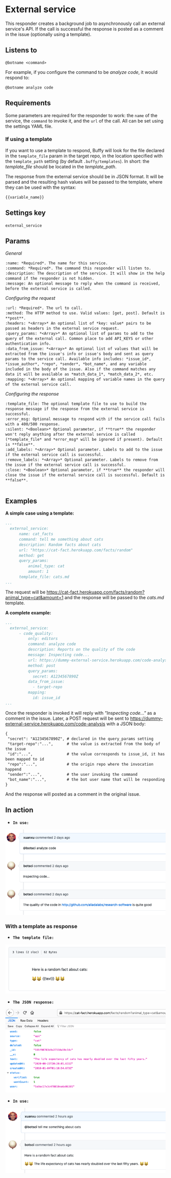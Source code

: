 External service
================

This responder creates a background job to asynchronously call an external service's API. If the call is successful the response is posted as a comment in the issue (optionally using a template).

## Listens to

```
@botname <command>
```

For example, if you configure the command to be _analyze code_, it would respond to:
```
@botname analyze code
```

## Requirements

Some parameters are required for the responder to work: the `name` of the service, the `command` to invoke it, and the `url` of the call. All can be set using the settings YAML file.

### If using a template

If you want to use a template to respond, Buffy will look for the file declared in the `template_file` param in the target repo, in the location specified with the `template_path` setting (by default `.buffy/templates`). In short: the *template_file* should be located in the *template_path*.

The response from the external service should be in JSON format. It will be parsed and the resulting hash values will be passed to the template, where they can be used with the syntax:
```
{{variable_name}}
```

## Settings key

`external_service`

## Params

_General_

```eval_rst
:name: *Required*. The name for this service.
:command: *Required*. The command this responder will listen to.
:description: The description of the service. It will show in the help command if the responder is not hidden.
:message: An optional message to reply when the command is received, before the external service is called.

```

_Configuring the request_

```eval_rst
:url: *Required*. The url to call.
:method: The HTTP method to use. Valid values: [get, post]. Default is **post**.
:headers: *<Array>* An optional list of *key: value* pairs to be passed as headers in the external service request.
:query_params: *<Array>* An optional list of params to add to the query of the external call. Common place to add API_KEYS or other authentication info.
:data_from_issue: *<Array>* An optional list of values that will be extracted from the issue's info or issue's body and sent as query params to the service call. Available info includes: *issue_id*, *issue_author*, *repo*, *sender*, *bot_name*, and any variable included in the body of the issue. Also if the command matches any data it will be available as *match_data_1*, *match_data_2*, etc.
:mapping: *<Array>* An optional mapping of variable names in the query of the external service call.

```

_Configuring the response_

```eval_rst
:template_file: The optional template file to use to build the response message if the response from the external service is successful.
:error_msg: Optional message to respond with if the service call fails with a 400/500 response.
:silent: *<Boolean>* Optional parameter, if **true** the responder won't reply anything after the external service is called (*template_file* and *error_msg* will be ignored if present). Default is **false**.
:add_labels: *<Array>* Optional parameter. Labels to add to the issue if the external service call is successful.
:remove_labels: *<Array>* Optional parameter. Labels to remove from the issue if the external service call is successful.
:close: *<Boolean>* Optional parameter, if **true** the responder will close the issue if the external service call is successful. Default is **false**.


```

## Examples

**A simple case using a template:**
```yaml
...
  external_service:
      name: cat_facts
      command: tell me something about cats
      description: Random facts about cats
      url: "https://cat-fact.herokuapp.com/facts/random"
      method: get
      query_params:
          animal_type: cat
          amount: 1
      template_file: cats.md
...
```
The request will be https://cat-fact.herokuapp.com/facts/random?animal_type=cat&amount=1 and the response will be passed to the _cats.md_ template.


**A complete example:**
```yaml
...
  external_service:
      - code_quality:
          only: editors
          command: analyze code
          description: Reports on the quality of the code
          message: Inspecting code...
          url: https://dummy-external-service.herokuapp.com/code-analysis
          method: post
          query_params:
            secret: A1234567890Z
          data_from_issue:
            - target-repo
          mapping:
            id: issue_id
...
```
Once the responder is invoked it will reply with _"Inspecting code..."_ as a comment in the issue.
Later, a POST request will be sent to https://dummy-external-service.herokuapp.com/code-analysis with a JSON body:
```
{
 "secret": "A1234567890Z", # declared in the query_params setting
 "target-repo":"...",      # the value is extracted from the body of the issue
 "id":"...",               # the value corresponds to issue_id, it has been mapped to id
 "repo":"...",             # the origin repo where the invocation happend
 "sender":"...",           # the user invoking the command
 "bot_name":"...",         # the bot user name that will be responding
}
```
And the response will posted as a comment in the original issue.

## In action

* **`In use:`**

![](../images/responders/external_service_1.png "External service responder in action: in use")

### With a template as response

* **`The template file:`**

![](../images/responders/external_service_2.png "External service responder in action with template response: the template")

* **`The JSON response:`**

![](../images/responders/external_service_3.png "External service responder in action with template response: API response")

* **`In use:`**

![](../images/responders/external_service_4.png "External service responder in action with template response: in use")

